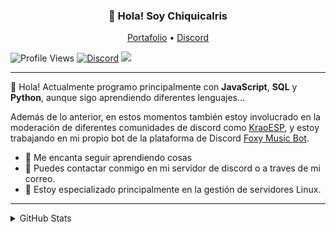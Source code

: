 
<h3 align="center">👋 Hola! Soy Chiquicalris</h3>
<p align="center">
  <a href="http://chiquicalris.tk">Portafolio</a> •
  <a href="https://discord.gg/3FBGND2">Discord</a>
</p>

![Profile Views](https://komarev.com/ghpvc/?username=chiquicalris-dev&color=7289da)
[![Discord](https://img.shields.io/discord/529318779620950036.svg?label=&logo=discord&logoColor=ffffff&color=7389D8&labelColor=6A7EC2)](https://discord.gg/3FBGND2)
![](https://hit.yhype.me/github/profile?user_id=38810865)

---
💖 Hola! Actualmente programo principalmente con **JavaScript**, **SQL** y **Python**, aunque sigo aprendiendo diferentes lenguajes...

Además de lo anterior, en estos momentos también estoy involucrado en la moderación de diferentes comunidades de discord como [KraoESP](https://discord.gg/KraoESP), y estoy trabajando en mi propio bot de la plataforma de Discord [Foxy Music Bot](http://foxybot.ga).

- 🌴 Me encanta seguir aprendiendo cosas
- 🌿 Puedes contactar conmigo en mi servidor de discord o a traves de mi correo.
- 🔌 Estoy especializado principalmente en la gestión de servidores Linux.

---
<details>
<summary>GitHub Stats</summary>
<br>
 
![Metrics](https://metrics.lecoq.io/chiquicalris-dev?template=classic&base.repositories=0&base.metadata=0&languages=1&languages.colors=github&languages.threshold=0%25&config.timezone=Europe%2FMadrid&config.animated=true)
[![ko-fi](https://ko-fi.com/img/githubbutton_sm.svg)](https://ko-fi.com/P5P6582OC)
